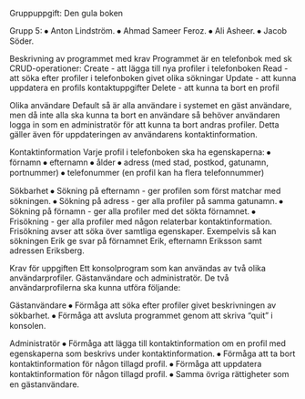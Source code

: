 Gruppuppgift: Den gula boken

Grupp 5: 
⦁ Anton Lindström.
⦁	Ahmad Sameer Feroz.
⦁	Ali Asheer.
⦁	Jacob Söder.

Beskrivning av programmet med krav Programmet är en telefonbok med sk CRUD-operationer:
 Create - att lägga till nya profiler i telefonboken
 Read - att söka efter profiler i telefonboken givet olika sökningar
 Update - att kunna uppdatera en profils kontaktuppgifter 
 Delete - att kunna ta bort en profil

Olika användare 
Default så är alla användare i systemet en gäst användare, men då inte alla ska kunna ta bort en användare så behöver användaren logga in som en administratör för att kunna ta bort andras profiler. Detta gäller även för uppdateringen av användarens kontaktinformation.

Kontaktinformation
Varje profil i telefonboken ska ha egenskaperna:
 ⦁ förnamn
 ⦁ efternamn
 ⦁ ålder
 ⦁ adress (med stad, postkod, gatunamn, portnummer)
 ⦁ telefonummer (en profil kan ha flera telefonnummer)

Sökbarhet
 ⦁ Sökning på efternamn - ger profilen som först matchar med sökningen.
 ⦁ Sökning på adress - ger alla profiler på samma gatunamn.
 ⦁ Sökning på förnamn - ger alla profiler med det sökta förnamnet.
 ⦁ Frisökning - ger alla profiler med någon relaterbar kontaktinformation.
 Frisökning avser att söka över samtliga egenskaper. Exempelvis så kan sökningen Erik ge svar på förnamnet Erik, efternamn Eriksson samt adressen Eriksberg.

Krav för uppgiften
 Ett konsolprogram som kan användas av två olika användarprofiler. Gästanvändare och administratör. De två användarprofilerna ska kunna utföra följande:

Gästanvändare
 ⦁ Förmåga att söka efter profiler givet beskrivningen av sökbarhet.
 ⦁ Förmåga att avsluta programmet genom att skriva “quit” i konsolen.

Administratör
 ⦁ Förmåga att lägga till kontaktinformation om en profil med egenskaperna som beskrivs under kontaktinformation.
 ⦁ Förmåga att ta bort kontaktinformation för någon tillagd profil.
 ⦁ Förmåga att uppdatera kontaktinformation för någon tillagd profil.
 ⦁ Samma övriga rättigheter som en gästanvändare.
